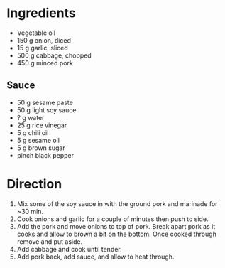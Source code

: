 
# Ingredients
- Vegetable oil
- 150 g onion, diced
- 15 g garlic, sliced
- 500 g cabbage, chopped
- 450 g minced pork

## Sauce
- 50 g sesame paste
- 50 g light soy sauce
- ? g water
- 25 g rice vinegar
- 5 g chili oil
- 5 g sesame oil
- 5 g brown sugar
- pinch black pepper

# Direction
1. Mix some of the soy sauce in with the ground pork and marinade for ~30 min.
2. Cook onions and garlic for a couple of minutes then push to side.
3. Add the pork and move onions to top of pork. Break apart pork as it cooks and allow to brown a bit on the bottom. Once cooked through remove and put aside.
4. Add cabbage and cook until tender. 
5. Add pork back, add sauce, and allow to heat through.
